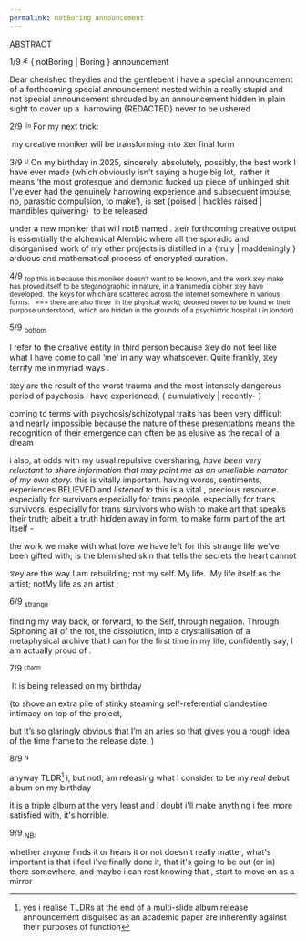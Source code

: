 ```yaml
---
permalink: notBoring announcement
---
```



ABSTRACT

1/9
<sup><sub>Æ</sub></sup>
{ notBoring | Boring } announcement

Dear cherished theydies and the gentlebent i have a special announcement 
of a forthcoming special announcement 
nested within a really stupid and not special announcement 
shrouded by an announcement hidden in plain sight 
to cover up a  harrowing {REDACTED} never to be ushered

  
2/9
<sup><sub>i|o</sub></sup>
For my next trick:


 my creative moniker will be transforming into ⧖er final form

  



  3/9
<sup><sub>U</sub></sup>
On my birthday in 2025, 
sincerely, absolutely, possibly, 
the best work I have ever made (which obviously isn’t saying a huge big lot, 
rather it means ‘the most grotesque and demonic fucked up piece of unhinged shit 
I’ve ever had the genuinely harrowing experience and subsequent impulse, 
no, parasitic compulsion, to make’),
is set {poised | hackles raised | mandibles quivering}
 to be released 


under a new moniker that will notB named .
⧖eir forthcoming creative output is essentially the alchemical Alembic 
where all the sporadic and disorganised work of my other projects is distilled 
in a {truly | maddeningly } arduous and mathematical process of encrypted curation. 

  

4/9
<sub>top</sup>
this is because this moniker doesn’t want to be known, 
and the work ⧖ey make has proved itself to be steganographic in nature,
in a transmedia cipher ⧖ey have developed.
 the keys for which are scattered across the internet somewhere in various forms. 
 ===
there are also three  in the physical world; 
doomed never to be found 
or their purpose understood,
	 which are hidden in the grounds of a psychiatric hospital ( in london)

  

  5/9
<sub>  bottom</sub>

I refer to the creative entity in third person because
⧖ey do not feel like  what I have come to call ‘me’
in any way whatsoever. Quite frankly, ⧖ey terrify me in myriad ways .

⧖ey are the result of the worst trauma and the most
intensely dangerous period of psychosis I have experienced,
{ cumulatively | recently- }

coming to terms with psychosis/schizotypal traits has been 
very difficult and nearly impossible 
because the nature of these presentations
means the recognition of their emergence 
can often be as elusive as the recall of a dream 


i also, at odds with my usual repulsive oversharing, 
*have been very reluctant to share information that may paint me as an unreliable narrator of my own story.* 
this is vitally important. having words, sentiments, experiences BELIEVED and *listened to* 
this is a vital , precious resource. especially for survivors 
especially for trans people. 
especially for trans survivors.
especially for trans survivors who wish to make art that speaks their truth; 
albeit a truth hidden away in form, 
to make form part of the art itself - 

the work we make with what love we have left for this strange life we've been gifted with; 
is the blemished skin that tells the secrets the heart cannot 




⧖ey are the way I am rebuilding; not my self. My life. 
My life itself as the artist; notMy life as an artist ; 





6/9
<sub>strange</sub>

  
finding my way back, or forward, to the Self, through negation. 
Through Siphoning all of the rot, the dissolution, 
into a crystallisation of a metaphysical archive
that I can for the first time in my life, confidently say,
I am actually proud of . 

  

  

  7/9
<sup><sub>charm</sub></sup>

 It is being released on my birthday 

(to shove an extra pile of stinky steaming self-referential clandestine intimacy on top of the project,

but It’s so glaringly obvious that I’m an aries so that gives you a rough idea of the time frame to the release date. )



8/9
<sup><sub>N</sub></sup>

anyway TLDR[^TLDR] i, but notI, am releasing what I consider to be my _real_ debut album on my birthday 

it is a triple album at the very least and i doubt i'll make anything i feel more satisfied with,
it's horrible. 



9/9
<sub>NB:</sub>


whether anyone finds it or hears it or not doesn't really matter, 
what's important is that i feel i've finally done it, 
that it's going to be  out (or in) there somewhere, 
and maybe i can rest knowing that , 
start to move on 
as a mirror 

[^TLDR]: yes i realise TLDRs at the end of a multi-slide album release announcement disguised as an academic paper are inherently against their purposes of function 